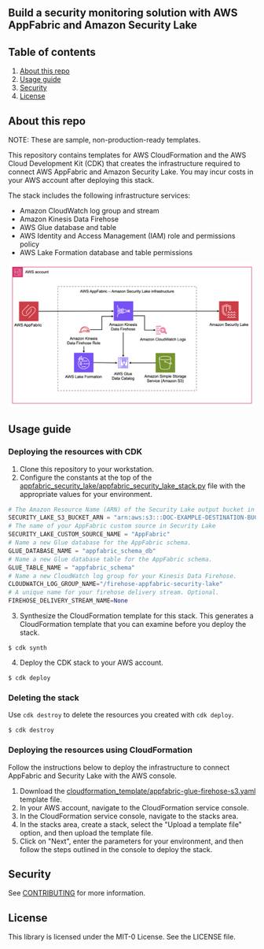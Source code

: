 ## Build a security monitoring solution with AWS AppFabric and Amazon Security Lake

## Table of contents
1. [About this repo](#About)
2. [Usage guide](#Usage)
3. [Security](#Security)
3. [License](#License)

## About this repo <a name="About"></a>
NOTE: These are sample, non-production-ready templates.

This repository contains templates for AWS CloudFormation and the AWS Cloud Development Kit (CDK) that creates the infrastructure required to connect AWS AppFabric and Amazon Security Lake. You may incur costs in your AWS account after deploying this stack.

The stack includes the following infrastructure services:
- Amazon CloudWatch log group and stream
- Amazon Kinesis Data Firehose
- AWS Glue database and table
- AWS Identity and Access Management (IAM) role and permissions policy
- AWS Lake Formation database and table permissions

![Architecture](./assets/appfabric-security-lake-infrastructure.png)

## Usage guide<a name="Usage"></a>

### Deploying the resources with CDK

1. Clone this repository to your workstation.
2. Configure the constants at the top of the [appfabric_security_lake/appfabric_security_lake_stack.py](appfabric_security_lake/appfabric_security_lake_stack.py) file with the appropriate values for your environment.

``` python
# The Amazon Resource Name (ARN) of the Security Lake output bucket in your region of choice.
SECURITY_LAKE_S3_BUCKET_ARN = "arn:aws:s3:::DOC-EXAMPLE-DESTINATION-BUCKET"
# The name of your AppFabric custom source in Security Lake
SECURITY_LAKE_CUSTOM_SOURCE_NAME = "AppFabric"
# Name a new Glue database for the AppFabric schema.
GLUE_DATABASE_NAME = "appfabric_schema_db"
# Name a new Glue database table for the AppFabric schema.
GLUE_TABLE_NAME = "appfabric_schema"
# Name a new CloudWatch log group for your Kinesis Data Firehose.
CLOUDWATCH_LOG_GROUP_NAME="/firehose-appfabric-security-lake"
# A unique name for your firehose delivery stream. Optional.
FIREHOSE_DELIVERY_STREAM_NAME=None
```

3. Synthesize the CloudFormation template for this stack. This generates a CloudFormation template that you can examine before you deploy the stack.

```
$ cdk synth
```

4. Deploy the CDK stack to your AWS account.

```
$ cdk deploy
```

### Deleting the stack

Use `cdk destroy` to delete the resources you created with `cdk deploy`.

```
$ cdk destroy
```

### Deploying the resources using CloudFormation

Follow the instructions below to deploy the infrastructure to connect AppFabric and Security Lake with the AWS console.

1. Download the [cloudformation_template/appfabric-glue-firehose-s3.yaml](cloudformation_template/appfabric-glue-firehose-s3.yaml) template file.
2. In your AWS account, navigate to the CloudFormation service console.
3. In the CloudFormation service console, navigate to the stacks area.
4. In the stacks area, create a stack, select the "Upload a template file" option, and then upload the template file.
5. Click on "Next", enter the parameters for your environment, and then follow the steps outlined in the console to deploy the stack.

## Security <a name="Security"></a>

See [CONTRIBUTING](CONTRIBUTING.md#security-issue-notifications) for more information.

## License <a name="License"></a>

This library is licensed under the MIT-0 License. See the LICENSE file.

